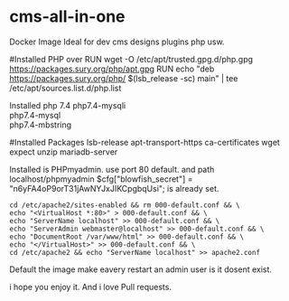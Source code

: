 # cms-all-in-one
Docker Image Ideal for dev cms designs plugins php usw.

#Installed PHP over
RUN wget -O /etc/apt/trusted.gpg.d/php.gpg https://packages.sury.org/php/apt.gpg
RUN echo "deb https://packages.sury.org/php/ $(lsb_release -sc) main" | tee /etc/apt/sources.list.d/php.list

Installed php 7.4
    php7.4-mysqli \
    php7.4-mysql \
    php7.4-mbstring

#Installed Packages
  lsb-release
  apt-transport-https
  ca-certificates
  wget
  expect
  unzip
  mariadb-server

Installed is PHPmyadmin. use port 80 default. and path localhost/phpmyadmin
$cfg["blowfish_secret"] = "n6yFA4oP9orT31jAwNYJxJIKCpgbqUsi"; is already set.

    cd /etc/apache2/sites-enabled && rm 000-default.conf && \
    echo "<VirtualHost *:80>" > 000-default.conf && \
    echo "ServerName localhost" >> 000-default.conf && \
    echo "ServerAdmin webmaster@localhost" >> 000-default.conf && \
    echo "DocumentRoot /var/www/html" >> 000-default.conf && \
    echo "</VirtualHost>" >> 000-default.conf && \
    cd /etc/apache2 && echo "ServerName localhost" >> apache2.conf

Default the image make eavery restart an admin user is it dosent exist.

i hope you enjoy it. And i love Pull requests.
